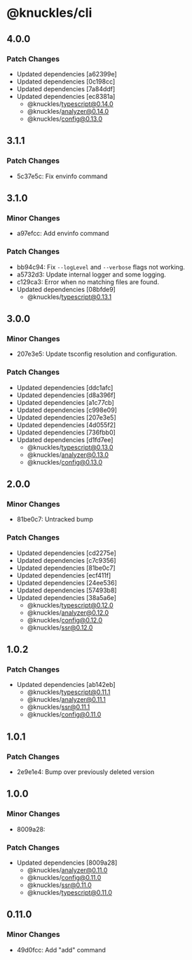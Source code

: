 # @knuckles/cli

## 4.0.0

### Patch Changes

- Updated dependencies [a62399e]
- Updated dependencies [0c198cc]
- Updated dependencies [7a84ddf]
- Updated dependencies [ec8381a]
  - @knuckles/typescript@0.14.0
  - @knuckles/analyzer@0.14.0
  - @knuckles/config@0.13.0

## 3.1.1

### Patch Changes

- 5c37e5c: Fix envinfo command

## 3.1.0

### Minor Changes

- a97efcc: Add envinfo command

### Patch Changes

- bb94c94: Fix `--logLevel` and `--verbose` flags not working.
- a5732d3: Update internal logger and some logging.
- c129ca3: Error when no matching files are found.
- Updated dependencies [08bfde9]
  - @knuckles/typescript@0.13.1

## 3.0.0

### Minor Changes

- 207e3e5: Update tsconfig resolution and configuration.

### Patch Changes

- Updated dependencies [ddc1afc]
- Updated dependencies [d8a396f]
- Updated dependencies [a1c77cb]
- Updated dependencies [c998e09]
- Updated dependencies [207e3e5]
- Updated dependencies [4d055f2]
- Updated dependencies [736fbb0]
- Updated dependencies [d1fd7ee]
  - @knuckles/typescript@0.13.0
  - @knuckles/analyzer@0.13.0
  - @knuckles/config@0.13.0

## 2.0.0

### Minor Changes

- 81be0c7: Untracked bump

### Patch Changes

- Updated dependencies [cd2275e]
- Updated dependencies [c7c9356]
- Updated dependencies [81be0c7]
- Updated dependencies [ecf411f]
- Updated dependencies [24ee536]
- Updated dependencies [57493b8]
- Updated dependencies [38a5a6e]
  - @knuckles/typescript@0.12.0
  - @knuckles/analyzer@0.12.0
  - @knuckles/config@0.12.0
  - @knuckles/ssr@0.12.0

## 1.0.2

### Patch Changes

- Updated dependencies [ab142eb]
  - @knuckles/typescript@0.11.1
  - @knuckles/analyzer@0.11.1
  - @knuckles/ssr@0.11.1
  - @knuckles/config@0.11.0

## 1.0.1

### Patch Changes

- 2e9e1e4: Bump over previously deleted version

## 1.0.0

### Minor Changes

- 8009a28:

### Patch Changes

- Updated dependencies [8009a28]
  - @knuckles/analyzer@0.11.0
  - @knuckles/config@0.11.0
  - @knuckles/ssr@0.11.0
  - @knuckles/typescript@0.11.0

## 0.11.0

### Minor Changes

- 49d0fcc: Add "add" command
